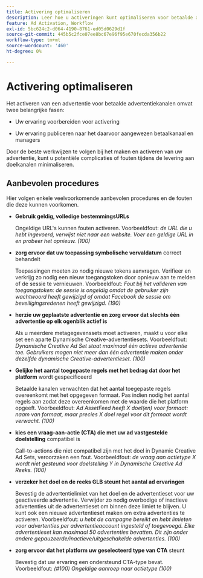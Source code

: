 ```yaml
---
title: Activering optimaliseren
description: Leer hoe u activeringen kunt optimaliseren voor betaalde advertentiekanalen van derden.
feature: Ad Activation, Workflow
exl-id: 5bc624c2-d064-4190-8761-ed05d0629d1f
source-git-commit: 445b5c2fce07ee8bc67e96f95e670fecda356b22
workflow-type: tm+mt
source-wordcount: '460'
ht-degree: 0%

---
```


# Activering optimaliseren

Het activeren van een advertentie voor betaalde advertentiekanalen omvat twee belangrijke fasen:

* Uw ervaring voorbereiden voor activering

* Uw ervaring publiceren naar het daarvoor aangewezen betaalkanaal en managers

Door de beste werkwijzen te volgen bij het maken en activeren van uw advertentie, kunt u potentiële complicaties of fouten tijdens de levering aan doelkanalen minimaliseren.

## Aanbevolen procedures

Hier volgen enkele veelvoorkomende aanbevolen procedures en de fouten die deze kunnen voorkomen.

* **Gebruik geldig, volledige bestemmingsURLs**

  Ongeldige URL&#39;s kunnen fouten activeren. Voorbeeldfout: _de URL die u hebt ingevoerd, verwijst niet naar een website. Voer een geldige URL in en probeer het opnieuw. (100)_

* **zorg ervoor dat uw toepassing symbolische vervaldatum** correct behandelt

  Toepassingen moeten zo nodig nieuwe tokens aanvragen. Verifieer en verkrijg zo nodig een nieuw toegangstoken door opnieuw aan te melden of de sessie te vernieuwen. Voorbeeldfout: _Fout bij het valideren van toegangstoken: de sessie is ongeldig omdat de gebruiker zijn wachtwoord heeft gewijzigd of omdat Facebook de sessie om beveiligingsredenen heeft gewijzigd. (190)_

* **herzie uw geplaatste advertentie en zorg ervoor dat slechts één advertentie op elk ogenblik actief is**

  Als u meerdere metagegevenssets moet activeren, maakt u voor elke set een aparte Dynamische Creative-advertentiesets. Voorbeeldfout: _Dynamische Creative Ad Set staat maximaal één actieve advertentie toe. Gebruikers mogen niet meer dan één advertentie maken onder dezelfde dynamische Creative-advertentieset. (100)_

* **Gelijke het aantal toegepaste regels met het bedrag dat door het platform** wordt gespecificeerd

  Betaalde kanalen verwachten dat het aantal toegepaste regels overeenkomt met het opgegeven formaat.  Pas indien nodig het aantal regels aan zodat deze overeenkomen met de waarde die het platform opgeeft. Voorbeeldfout: _Ad AssetFeed heeft X doel(en) voor formaat: naam van formaat, maar precies X doel regel voor dit formaat wordt verwacht. (100)_

* **kies een vraag-aan-actie (CTA) die met uw ad vastgestelde doelstelling** compatibel is

  Call-to-actions die niet compatibel zijn met het doel in Dynamic Creative Ad Sets, veroorzaken een fout. Voorbeeldfout: _de vraag aan actietype X wordt niet gesteund voor doelstelling Y in Dynamische Creative Ad Reeks. (100)_

* **verzeker het doel en de reeks GLB steunt het aantal ad ervaringen**

  Bevestig de advertentielimiet van het doel en de advertentieset voor uw geactiveerde advertentie. Verwijder zo nodig overbodige of inactieve advertenties uit de advertentieset om binnen deze limiet te blijven. U kunt ook een nieuwe advertentieset maken om extra advertenties te activeren. Voorbeeldfout: _u hebt de campagne bereikt en hebt limieten voor advertenties per advertentieaccount ingesteld of toegevoegd. Elke advertentieset kan maximaal 50 advertenties bevatten. Dit zijn onder andere gepauzeerde/inactieve/uitgeschakelde advertenties. (100)_

* **zorg ervoor dat het platform uw geselecteerd type van CTA** steunt

  Bevestig dat uw ervaring een ondersteund CTA-type bevat. Voorbeeldfout: _(#100) Ongeldige aanroep naar actietype (100)_
